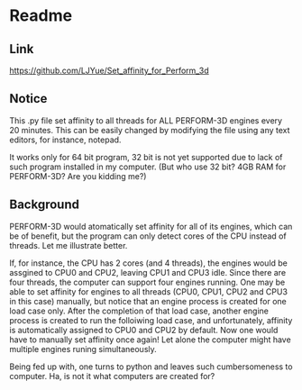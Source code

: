 # Readme
## Link
https://github.com/LJYue/Set_affinity_for_Perform_3d
## Notice
This .py file set affinity to all threads for ALL PERFORM-3D engines every 20 minutes. This can be easily changed by modifying the file using any text editors, for instance, notepad.

It works only for 64 bit program, 32 bit is not yet supported due to lack of such program installed in my computer. (But who use 32 bit? 4GB RAM for PERFORM-3D? Are you kidding me?)
## Background
PERFORM-3D would atomatically set affinity for all of its engines, which can be of benefit, but the program can only detect cores of the CPU instead of threads. Let me illustrate better. 

If, for instance, the CPU has 2 cores (and 4 threads),  the engines would be assgined to CPU0 and CPU2, leaving CPU1 and CPU3 idle.  Since there are four threads, the computer can support four engines running.  One may be able to set affinity for engines to all threads (CPU0, CPU1, CPU2 and CPU3 in this case) manually, but notice that an engine process is created for one load case only. After the completion of that load case, another engine process is created to run the folloiwing load case, and unfortunately, affinity is automatically assigned to CPU0 and CPU2 by default. Now one would  have to manually set affinity once again! Let alone the computer might have multiple engines runing simultaneously.

Being fed up with, one turns to python and leaves such cumbersomeness to computer. Ha, is not it what computers are created for?
